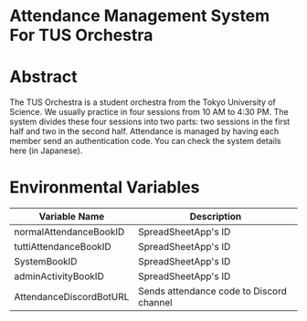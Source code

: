 # Attendance Management System For TUS Orchestra
# Abstract
The TUS Orchestra is a student orchestra from the Tokyo University of Science. We usually practice in four sessions from 10 AM to 4:30 PM. The system divides these four sessions into two parts: two sessions in the first half and two in the second half. Attendance is managed by having each member send an authentication code. You can check the system details here (in Japanese).

# Environmental Variables
| Variable Name               | Description                              | 
| --------------------------- | ---------------------------------------  |
| normalAttendanceBookID      | SpreadSheetApp's ID                      |
| tuttiAttendanceBookID       | SpreadSheetApp's ID                      |
| SystemBookID                | SpreadSheetApp's ID                      |
| adminActivityBookID         | SpreadSheetApp's ID                      |
| AttendanceDiscordBotURL     | Sends attendance code to Discord channel |